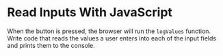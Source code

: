 # Read Inputs With JavaScript

When the button is pressed, the browser will run the `logValues` function. Write code that reads the values a user enters into each of the input fields and prints them to the console.
